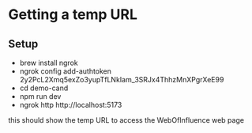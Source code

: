 # Getting a temp URL
## Setup
- brew install ngrok
- ngrok config add-authtoken 2y2PcL2Xmq5exZo3yupTfLNkIam_3SRJx4ThhzMnXPgrXeE99
- cd demo-cand
- npm run dev
- ngrok http http://localhost:5173

this should show the temp URL to access the WebOfInfluence web page

